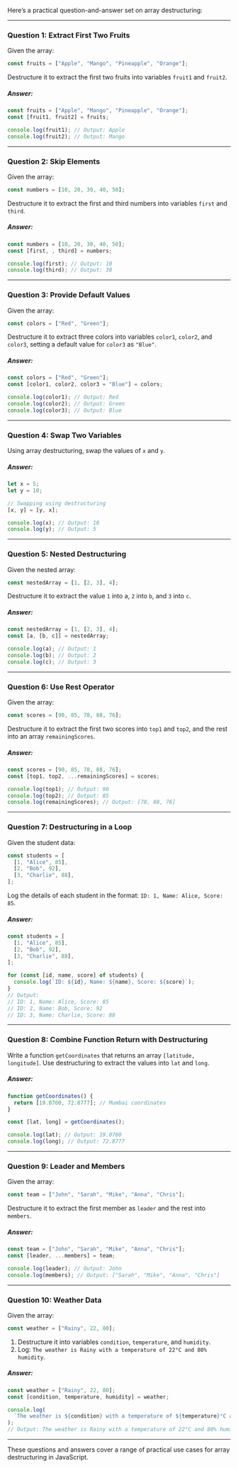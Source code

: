 Here’s a practical question-and-answer set on array destructuring:
***

### Question 1: Extract First Two Fruits
Given the array:
```js
const fruits = ["Apple", "Mango", "Pineapple", "Orange"];
```
Destructure it to extract the first two fruits into variables `fruit1` and `fruit2`.

##### Answer:
```js
const fruits = ["Apple", "Mango", "Pineapple", "Orange"];
const [fruit1, fruit2] = fruits;

console.log(fruit1); // Output: Apple
console.log(fruit2); // Output: Mango
```
***

### Question 2: Skip Elements
Given the array:
```js
const numbers = [10, 20, 30, 40, 50];
```
Destructure it to extract the first and third numbers into variables `first` and `third`.

##### Answer:
```js
const numbers = [10, 20, 30, 40, 50];
const [first, , third] = numbers;

console.log(first); // Output: 10
console.log(third); // Output: 30
```
***

### Question 3: Provide Default Values
Given the array:
```js
const colors = ["Red", "Green"];
```
Destructure it to extract three colors into variables `color1`, `color2`, and `color3`, setting a default value for `color3` as `"Blue"`.

##### Answer:
```js
const colors = ["Red", "Green"];
const [color1, color2, color3 = "Blue"] = colors;

console.log(color1); // Output: Red
console.log(color2); // Output: Green
console.log(color3); // Output: Blue
```
***

### Question 4: Swap Two Variables
Using array destructuring, swap the values of `x` and `y`.

##### Answer:
```js
let x = 5;
let y = 10;

// Swapping using destructuring
[x, y] = [y, x];

console.log(x); // Output: 10
console.log(y); // Output: 5
```
***

### Question 5: Nested Destructuring
Given the nested array:
```js
const nestedArray = [1, [2, 3], 4];
```
Destructure it to extract the value `1` into a, `2` into `b`, and `3` into `c`.

##### Answer:
```js
const nestedArray = [1, [2, 3], 4];
const [a, [b, c]] = nestedArray;

console.log(a); // Output: 1
console.log(b); // Output: 2
console.log(c); // Output: 3
```
***

### Question 6: Use Rest Operator
Given the array:
```js
const scores = [90, 85, 78, 88, 76];
```
Destructure it to extract the first two scores into `top1` and `top2`, and the rest into an array `remainingScores`.

##### Answer:
```js
const scores = [90, 85, 78, 88, 76];
const [top1, top2, ...remainingScores] = scores;

console.log(top1); // Output: 90
console.log(top2); // Output: 85
console.log(remainingScores); // Output: [78, 88, 76]
```
***

### Question 7: Destructuring in a Loop
Given the student data:
```js
const students = [
  [1, "Alice", 85],
  [2, "Bob", 92],
  [3, "Charlie", 88],
];
```
Log the details of each student in the format: `ID: 1, Name: Alice, Score: 85`.

##### Answer:
```js
const students = [
  [1, "Alice", 85],
  [2, "Bob", 92],
  [3, "Charlie", 88],
];

for (const [id, name, score] of students) {
  console.log(`ID: ${id}, Name: ${name}, Score: ${score}`);
}
// Output:
// ID: 1, Name: Alice, Score: 85
// ID: 2, Name: Bob, Score: 92
// ID: 3, Name: Charlie, Score: 88
```
***

### Question 8: Combine Function Return with Destructuring
Write a function `getCoordinates` that returns an array `[latitude, longitude]`. Use destructuring to extract the values into `lat` and `long`.

##### Answer:
```js
function getCoordinates() {
  return [19.0760, 72.8777]; // Mumbai coordinates
}

const [lat, long] = getCoordinates();

console.log(lat); // Output: 19.0760
console.log(long); // Output: 72.8777
```
***

### Question 9: Leader and Members
Given the array:
```js
const team = ["John", "Sarah", "Mike", "Anna", "Chris"];
```
Destructure it to extract the first member as `leader` and the rest into `members`.

##### Answer:
```js
const team = ["John", "Sarah", "Mike", "Anna", "Chris"];
const [leader, ...members] = team;

console.log(leader); // Output: John
console.log(members); // Output: ["Sarah", "Mike", "Anna", "Chris"]
```
***

### Question 10: Weather Data
Given the array:
```js
const weather = ["Rainy", 22, 80];
```

1. Destructure it into variables `condition`, `temperature`, and `humidity`.
2. Log: `The weather is Rainy with a temperature of 22°C and 80% humidity`.

##### Answer:
```js
const weather = ["Rainy", 22, 80];
const [condition, temperature, humidity] = weather;

console.log(
  `The weather is ${condition} with a temperature of ${temperature}°C and ${humidity}% humidity.`
);
// Output: The weather is Rainy with a temperature of 22°C and 80% humidity.
```
***
These questions and answers cover a range of practical use cases for array destructuring in JavaScript.